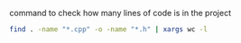 command to check how many lines of code is in the project 
```bash
find . -name "*.cpp" -o -name "*.h" | xargs wc -l
```

